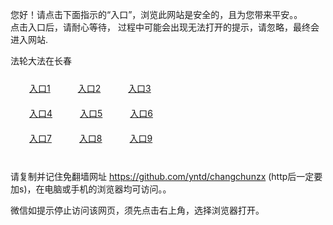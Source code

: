 您好！请点击下面指示的“入口”，浏览此网站是安全的，且为您带来平安。。 <br/>
点击入口后，请耐心等待， 过程中可能会出现无法打开的提示，请忽略，最终会进入网站. </br>

法轮大法在长春<br/>
<div style="padding:10px"><a style="margin:20px" target="_blank" href="https://d3rb5riufccizh.cloudfront.net/2Qpsp?gfxmteta" id="ccLink1" rel="nofollow">入口1</a> <a target="_blank" style="margin:20px" href="https://dltlipx3x5y2w.cloudfront.net/2Qpsp?qvbtbq" id="ccLink2" rel="nofollow">入口2</a> <a style="margin:20px" target="_blank" href="https://d2mn7oia42hgr6.cloudfront.net/2Qpsp?tlidzmdr" id="ccLink3" rel="nofollow">入口3</a></div>

<div style="padding:10px" ><a style="margin:20px" target="_blank" href="https://d3rb5riufccizh.cloudfront.net/2Qpsp?gfxmteta" id="ccLink4" rel="nofollow">入口4</a> <a style="margin:20px" href="https://dltlipx3x5y2w.cloudfront.net/2Qpsp?qvbtbq" target="_blank" id="ccLink5" rel="nofollow">入口5</a> <a style="margin:20px" href="https://d2mn7oia42hgr6.cloudfront.net/2Qpsp?tlidzmdr" target="_blank" id="ccLink6" rel="nofollow">入口6</a></div>

<div style="padding:10px"><a style="margin:20px" target="_blank" href="https://d3rb5riufccizh.cloudfront.net/2Qpsp?gfxmteta" id="ccLink7" rel="nofollow">入口7</a> <a style="margin:20px" href="https://dltlipx3x5y2w.cloudfront.net/2Qpsp?qvbtbq" target="_blank" id="ccLink8" rel="nofollow">入口8</a> <a style="margin:20px" target="_blank" href="https://d2mn7oia42hgr6.cloudfront.net/2Qpsp?tlidzmdr" id="ccLink9" rel="nofollow">入口9</a></div>

<br/>



请复制并记住免翻墙网址 https://github.com/yntd/changchunzx (http后一定要加s)，在电脑或手机的浏览器均可访问。。<br/>

微信如提示停止访问该网页，须先点击右上角，选择浏览器打开。
